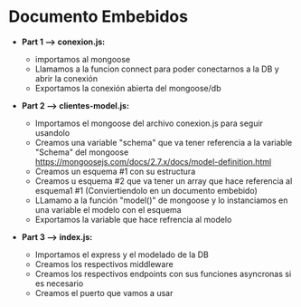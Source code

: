 # Documento Embebidos

- **Part 1 --> conexion.js:**

	- importamos al mongoose
	- Llamamos a la funcion connect para poder conectarnos a la DB y abrir la conexión 
	- Exportamos la conexión abierta del mongoose/db

- **Part 2 --> clientes-model.js:**

	- Importamos el mongoose del archivo conexion.js para seguir usandolo
	- Creamos una variable "schema" que va tener referencia a la variable "Schema" del mongoose https://mongoosejs.com/docs/2.7.x/docs/model-definition.html
	- Creamos un esquema #1 con su estructura
	- Creamos u esquema #2 que va tener un array que hace referencia al esquema1 #1 (Conviertiendolo en un documento embebido)
	- LLamamo a la función "model()" de mongoose y lo instanciamos en una variable el modelo con el esquema
	- Exportamos la variable que hace refrencia al modelo

- **Part 3 --> index.js:**

	- Importamos el express y el modelado de la DB
	- Creamos los respectivos middleware
	- Creamos los respectivos endpoints con sus funciones asyncronas si es necesario
	- Creamos el puerto que vamos a usar